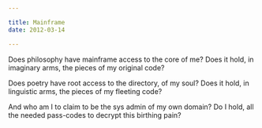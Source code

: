 ```yaml
---

title: Mainframe
date: 2012-03-14

---
```


Does philosophy
have mainframe access
to the core of me?
Does it hold, in imaginary arms,
the pieces of my original code?

Does poetry
have root access
to the directory,
of my soul?
Does it hold, in linguistic arms,
the pieces of my fleeting code?

And who am I
to claim to be the sys admin
of my own domain?
Do I hold, all the needed pass-codes
to decrypt this birthing pain?
